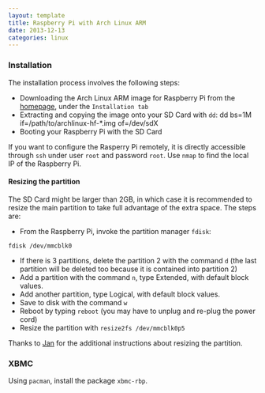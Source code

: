```yaml
---
layout: template
title: Raspberry Pi with Arch Linux ARM
date: 2013-12-13
categories: linux
---
```


### Installation

The installation process involves the following steps:

- Downloading the Arch Linux ARM image for Raspberry Pi from the [homepage](http://archlinuxarm.org/platforms/armv6/raspberry-pi), under the `Installation tab`
- Extracting and copying the image onto your SD Card with `dd`:
    dd bs=1M if=/path/to/archlinux-hf-*.img of=/dev/sdX
- Booting your Raspberry Pi with the SD Card

If you want to configure the Rasperry Pi remotely, it is directly accessible through `ssh` under user `root` and password `root`. Use `nmap` to find the local IP of the Raspberry Pi.

#### Resizing the partition
The SD Card might be larger than 2GB, in which case it is recommended to resize the main partition to take full advantage of the extra space. The steps are:

- From the Raspberry Pi, invoke the partition manager `fdisk`:  
```
fdisk /dev/mmcblk0
```
- If there is 3 partitions, delete the partition 2 with the command `d` (the last partition will be deleted too because it is contained into partition 2)
- Add a partition with the command `n`, type Extended, with default block values.
- Add another partition, type Logical, with default block values.
- Save to disk with the command `w`
- Reboot by typing `reboot` (you may have to unplug and re-plug the power cord)
- Resize the partition with `resize2fs /dev/mmcblk0p5`

Thanks to [Jan](http://jan.alphadev.net/post/53594241659/growing-the-rpi-root-partition) for the additional instructions about resizing the partition.


### XBMC

Using `pacman`, install the package `xbmc-rbp`.
